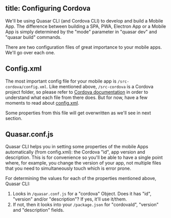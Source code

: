 title: Configuring Cordova
---
We'll be using Quasar CLI (and Cordova CLI) to develop and build a Mobile App. The difference between building a SPA, PWA, Electron App or a Mobile App is simply determined by the "mode" parameter in "quasar dev" and "quasar build" commands.

There are two configuration files of great importance to your mobile apps. We'll go over each one.

## Config.xml
The most important config file for your mobile app is `/src-cordova/config.xml`. Like mentioned above, `/src-cordova` is a Cordova project folder, so please refer to [Cordova documentation](https://cordova.apache.org/docs/en/latest/) in order to understand what each file from there does. But for now, have a few moments to read about [config.xml](https://cordova.apache.org/docs/en/latest/config_ref/).

Some properties from this file will get overwritten as we'll see in next section.

## Quasar.conf.js
Quasar CLI helps you in setting some properties of the mobile Apps automatically (from config.xml): the Cordova "id", app version and description. This is for convenience so you'll be able to have a single point where, for example, you change the version of your app, not multiple files that you need to simultaneously touch which is error prone.

For determining the values for each of the properties mentioned above, Quasar CLI:
1. Looks in `/quasar.conf.js` for a "cordova" Object. Does it has "id", "version" and/or "description"? If yes, it'll use it/them.
2. If not, then it looks into your `/package.json` for "cordovaId", "version" and "description" fields.
